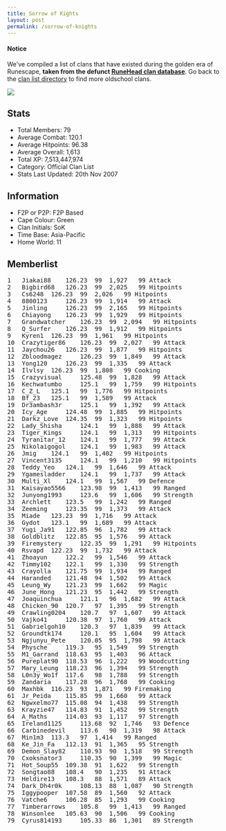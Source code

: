 ```yaml
---
title: Sorrow of Kights
layout: post
permalink: /sorrow-of-knights
---
```


#### Notice
We've compiled a list of clans that have existed during the golden era of Runescape, **taken from the defunct [RuneHead clan database](https://web.archive.org/web/20070108040636/http://runehead.com/)**. Go back to the [clan list directory](https://www.runescapehall.net/runescapeclans) to find more oldschool clans.

![](https://i.imgur.com/UJ0KcIP.gif)

## Stats

- Total Members: 79
- Average Combat: 120.1
- Average Hitpoints: 96.38
- Average Overall: 1,613
- Total XP: 7,513,447,974
- Category: Official Clan List
- Stats Last Updated: 20th Nov 2007

	
## Information

- F2P or P2P: F2P Based
- Cape Colour: Green
- Clan Initials: SoK
- Time Base: Asia-Pacific
- Home World: 11

## Memberlist

<pre>
1 	Jiakai88 	126.23 	99 	1,927 	99 Attack	
2 	Bigbird68 	126.23 	99 	2,025 	99 Hitpoints	
3 	Cs6248 	126.23 	99 	2,026 	99 Hitpoints	
4 	8800123 	126.23 	99 	1,914 	99 Attack	
5 	Jinling 	126.23 	99 	2,165 	99 Hitpoints	
6 	Chiayong 	126.23 	99 	1,929 	99 Hitpoints	
7 	Grandwatcher 	126.23 	99 	2,094 	99 Hitpoints	
8 	Q_Surfer 	126.23 	99 	1,912 	99 Hitpoints	
9 	Kyren1 	126.23 	99 	1,961 	99 Hitpoints	
10 	Crazytiger86 	126.23 	99 	2,027 	99 Attack	
11 	Jaychou26 	126.23 	99 	1,877 	99 Hitpoints	
12 	Zbloodmagez 	126.23 	99 	1,849 	99 Attack	
13 	Yong120 	126.23 	99 	1,335 	99 Attack	
14 	Ilvlsy 	126.23 	99 	1,808 	99 Cooking	
15 	Crazyvisual 	125.48 	99 	1,828 	99 Attack	
16 	Kechwatumbo 	125.1 	99 	1,759 	99 Hitpoints	
17 	C_Z_L 	125.1 	99 	1,776 	99 Hitpoints	
18 	Bf_23 	125.1 	99 	1,589 	99 Attack	
19 	Dr3ambash3r 	125.1 	99 	1,392 	99 Attack	
20 	Icy_Age 	124.48 	99 	1,885 	99 Hitpoints	
21 	Darkz_Love 	124.35 	99 	1,323 	99 Hitpoints	
22 	Lady_Shisha 	124.1 	99 	1,888 	99 Attack	
23 	Tiger_Kings 	124.1 	99 	1,313 	99 Hitpoints	
24 	Tyranitar_12 	124.1 	99 	1,777 	99 Attack	
25 	Nikolaigogol 	124.1 	99 	1,983 	99 Attack	
26 	Jmig 	124.1 	99 	1,402 	99 Hitpoints	
27 	Vincent3135 	124.1 	99 	1,210 	99 Hitpoints	
28 	Teddy_Yeo 	124.1 	99 	1,646 	99 Attack	
29 	Ygamesladder 	124.1 	99 	1,737 	99 Attack	
30 	Multi_Xl 	124.1 	99 	1,567 	99 Defence	
31 	Kaisayao5566 	123.98 	99 	1,413 	99 Ranged	
32 	Junyong1993 	123.6 	99 	1,606 	99 Strength	
33 	Archlett 	123.5 	99 	1,242 	99 Ranged	
34 	Zeeming 	123.35 	99 	1,373 	99 Attack	
35 	Miade 	123.23 	99 	1,716 	99 Attack	
36 	Gydot 	123.1 	99 	1,689 	99 Attack	
37 	Yugi_Ja91 	122.85 	96 	1,782 	99 Attack	
38 	Goldblitz 	122.85 	95 	1,576 	99 Attack	
39 	Firemystery 	122.35 	99 	1,291 	99 Hitpoints	
40 	Rsvapd 	122.23 	99 	1,732 	99 Attack	
41 	Zhoayun 	122.2 	99 	1,546 	99 Attack	
42 	Timmy102 	122.1 	99 	1,330 	99 Strength	
43 	Crayolla 	121.75 	99 	1,934 	99 Ranged	
44 	Haranded 	121.48 	94 	1,502 	99 Attack	
45 	Leung_Wy 	121.23 	99 	1,662 	99 Magic	
46 	June_Hong 	121.23 	95 	1,442 	99 Strength	
47 	Joaquinchua 	121.1 	96 	1,682 	99 Attack	
48 	Chicken_90 	120.7 	97 	1,395 	99 Strength	
49 	Crawling0204 	120.7 	97 	1,607 	99 Attack	
50 	Vajko41 	120.38 	97 	1,760 	99 Attack	
51 	Gabrielgoh10 	120.3 	97 	1,839 	99 Attack	
52 	Groundtk174 	120.1 	95 	1,604 	99 Attack	
53 	Ngjunyu_Pete 	120.05 	95 	1,798 	99 Attack	
54 	Physche 	119.3 	95 	1,549 	99 Strength	
55 	M1_Garrand 	118.63 	95 	1,403 	96 Attack	
56 	Pureplat90 	118.53 	96 	1,222 	99 Woodcutting	
57 	Mary_Leung 	118.23 	96 	1,394 	99 Strength	
58 	L0n3y_Wo1f 	117.6 	98 	1,788 	99 Strength	
59 	Zandaria 	117.28 	96 	1,768 	99 Cooking	
60 	Maxhbk 	116.23 	93 	1,871 	99 Firemaking	
61 	Jr_Peida 	115.85 	99 	1,660 	99 Attack	
62 	Ngwxelmo77 	115.08 	94 	1,438 	99 Strength	
63 	Krayzie47 	114.83 	91 	1,452 	99 Strength	
64 	A_Maths 	114.03 	93 	1,117 	97 Strength	
65 	Ireland1125 	113.68 	92 	1,746 	93 Defence	
66 	Carbinedevil 	113.6 	90 	1,319 	98 Attack	
67 	Min1m3 	113.3 	97 	1,414 	99 Ranged	
68 	Ke_Jin_Fa 	112.13 	91 	1,365 	95 Strength	
69 	Demon_Slay82 	110.93 	90 	1,518 	99 Strength	
70 	Cxoksnator3 	110.35 	90 	1,399 	99 Magic	
71 	Hot_Soup55 	109.38 	91 	1,622 	99 Strength	
72 	Songtao88 	108.4 	90 	1,235 	91 Attack	
73 	Heldire13 	108.3 	88 	1,571 	89 Attack	
74 	Dark_Dh4r0k 	108.13 	88 	1,087 	90 Strength	
75 	Iggypooper 	107.58 	89 	1,560 	92 Attack	
76 	Vatche6 	106.28 	85 	1,293 	99 Cooking	
77 	Timberarrows 	105.8 	99 	1,413 	99 Ranged	
78 	Winsonlee 	105.63 	90 	1,506 	99 Cooking	
79 	Cyrus814193 	105.33 	86 	1,301 	89 Strength
</pre>
